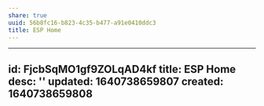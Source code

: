 ```yaml
---
share: true
uuid: 56b8fc16-b823-4c35-b477-a91e0410ddc3
title: ESP Home
---
```

---
id: FjcbSqMO1gf9ZOLqAD4kf
title: ESP Home
desc: ''
updated: 1640738659807
created: 1640738659808
---